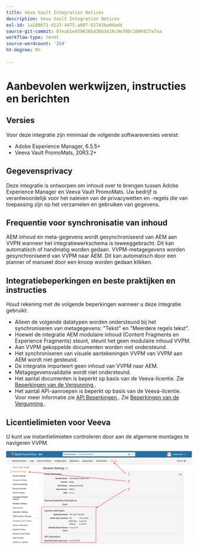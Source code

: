 ```yaml
---
title: Veva Vault Integration Notices
description: Veva Vault Integration Notices
exl-id: 1a188671-d123-4475-a607-65743ba0dadd
source-git-commit: 07eab1e439626bd3bb3416c9e7d0c1666927a7aa
workflow-type: tm+mt
source-wordcount: '254'
ht-degree: 0%

---
```


# Aanbevolen werkwijzen, instructies en berichten

## Versies

Voor deze integratie zijn minimaal de volgende softwareversies vereist:

* Adobe Experience Manager, 6.5.5+
* Veeva Vault PromoMats, 20R3.2+

## Gegevensprivacy

Deze integratie is ontworpen om inhoud over te brengen tussen Adobe Experience Manager en Veeva Vault PromoMats. Uw bedrijf is verantwoordelijk voor het naleven van de privacywetten en -regels die van toepassing zijn op het verzamelen en gebruiken van gegevens.

## Frequentie voor synchronisatie van inhoud

AEM inhoud en meta-gegevens wordt gesynchroniseerd van AEM aan VVPN wanneer het integratiewerkschema is teweeggebracht. Dit kan automatisch of handmatig worden gedaan. VVPM-metagegevens worden gesynchroniseerd van VVPM naar AEM. Dit kan automatisch door een planner of manueel door een knoop worden gedaan klikken.

## Integratiebeperkingen en beste praktijken en instructies

Houd rekening met de volgende beperkingen wanneer u deze integratie gebruikt:

* Alleen de volgende datatypen worden ondersteund bij het synchroniseren van metagegevens: &quot;Tekst&quot; en &quot;Meerdere regels tekst&quot;.
* Hoewel de integratie AEM modulaire inhoud (Content Fragments en Experience Fragments) steunt, steunt het geen modulaire inhoud VVPM.
* Aan VVPM gekoppelde documenten worden niet ondersteund.
* Het synchroniseren van visuele aantekeningen VVPM van VVPM aan AEM wordt niet gesteund.
* De integratie importeert geen inhoud van VVPM naar AEM.
* Metagegevensvalidatie wordt niet ondersteund.
* Het aantal documenten is beperkt op basis van de Veeva-licentie. Zie [ Beperkingen van de Vergunning ](#veeva-license-limitations).
* Het aantal API-aanroepen is beperkt op basis van de Veeva-licentie. Voor meer informatie zie [ API Beperkingen ](https://developer.veevavault.com/docs/#what-are-rate-limits). Zie [ Beperkingen van de Vergunning ](#veeva-license-limitations).

## Licentielimieten voor Veeva

U kunt uw instantielimieten controleren door aan de algemene montages te navigeren VVPM.

![ Vènegrenzen ](assets/veeva-limits.png)
